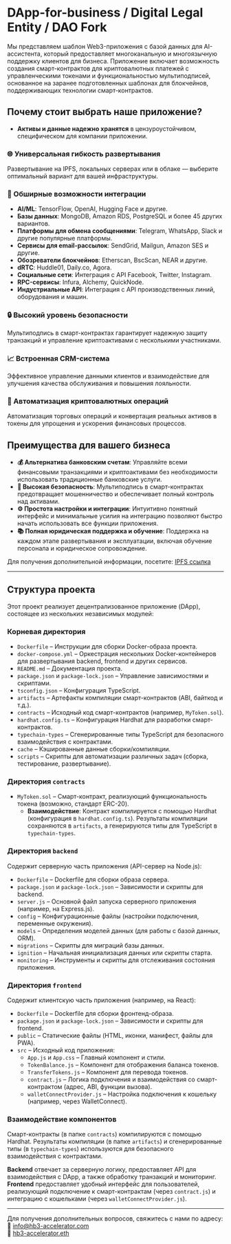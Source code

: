 # DApp-for-business / Digital Legal Entity / DAO Fork

Мы представляем шаблон Web3-приложения с базой данных для AI-ассистента, который предоставляет многоканальную и многоязычную поддержку клиентов для бизнеса. Приложение включает возможность создания смарт-контрактов для криптовалютных платежей с управленческими токенами и функциональностью мультиподписей, основанное на заранее подготовленных шаблонах для блокчейнов, поддерживающих технологии смарт-контрактов.

## Почему стоит выбрать наше приложение?

- **Активы и данные надежно хранятся** в цензуроустойчивом, специфическом для компании приложении.

### 🌐 Универсальная гибкость развертывания
Развертывание на IPFS, локальных серверах или в облаке — выберите оптимальный вариант для вашей инфраструктуры.

### 🔗 Обширные возможности интеграции
- **AI/ML**: TensorFlow, OpenAI, Hugging Face и другие.
- **Базы данных**: MongoDB, Amazon RDS, PostgreSQL и более 45 других вариантов.
- **Платформы для обмена сообщениями**: Telegram, WhatsApp, Slack и другие популярные платформы.
- **Сервисы для email-рассылок**: SendGrid, Mailgun, Amazon SES и другие.
- **Обозреватели блокчейнов**: Etherscan, BscScan, NEAR и другие.
- **dRTC**: Huddle01, Daily.co, Agora.
- **Социальные сети**: Интеграция с API Facebook, Twitter, Instagram.
- **RPC-сервисы**: Infura, Alchemy, QuickNode.
- **Индустриальные API**: Интеграция с API производственных линий, оборудования и машин.

### 🔒 Высокий уровень безопасности
Мультиподпись в смарт-контрактах гарантирует надежную защиту транзакций и управление криптоактивами с несколькими участниками.

### 📈 Встроенная CRM-система
Эффективное управление данными клиентов и взаимодействие для улучшения качества обслуживания и повышения лояльности.

### 🔄 Автоматизация криптовалютных операций
Автоматизация торговых операций и конвертация реальных активов в токены для упрощения и ускорения финансовых процессов.

## Преимущества для вашего бизнеса

- **💰 Альтернатива банковским счетам**: Управляйте всеми финансовыми транзакциями и криптоактивами без необходимости использовать традиционные банковские услуги.
- **🔐 Высокая безопасность**: Мультиподпись в смарт-контрактах предотвращает мошенничество и обеспечивает полный контроль над активами.
- **⚙️ Простота настройки и интеграции**: Интуитивно понятный интерфейс и минимальные усилия на интеграцию позволяют быстро начать использовать все функции приложения.
- **📚 Полная юридическая поддержка и обучение**: Поддержка на каждом этапе развертывания и эксплуатации, включая обучение персонала и юридическое сопровождение.

Для получения дополнительной информации, посетите: [IPFS ссылка](https://ipfs.io/ipfs/QmTsJW1X2gBeRvjbf6Rp9nBTcSNvPmg3FiT2v89GCTnbMM/)

---

## Структура проекта

Этот проект реализует децентрализованное приложение (DApp), состоящее из нескольких независимых модулей:

### Корневая директория
- `Dockerfile` – Инструкции для сборки Docker-образа проекта.
- `docker-compose.yml` – Оркестрация нескольких Docker-контейнеров для развертывания backend, frontend и других сервисов.
- `README.md` – Документация проекта.
- `package.json` и `package-lock.json` – Управление зависимостями и скриптами.
- `tsconfig.json` – Конфигурация TypeScript.
- `artifacts` – Артефакты компиляции смарт-контрактов (ABI, байткод и т.д.).
- `contracts` – Исходный код смарт-контрактов (например, `MyToken.sol`).
- `hardhat.config.ts` – Конфигурация Hardhat для разработки смарт-контрактов.
- `typechain-types` – Сгенерированные типы TypeScript для безопасного взаимодействия с контрактами.
- `cache` – Кэшированные данные сборки/компиляции.
- `scripts` – Скрипты для автоматизации различных задач (сборка, тестирование, развертывание).

### Директория `contracts`
- `MyToken.sol` – Смарт-контракт, реализующий функциональность токена (возможно, стандарт ERC-20).
  - **Взаимодействие**: Контракт компилируется с помощью Hardhat (конфигурация в `hardhat.config.ts`). Результаты компиляции сохраняются в `artifacts`, а генерируются типы для TypeScript в `typechain-types`.

### Директория `backend`
Содержит серверную часть приложения (API-сервер на Node.js):
- `Dockerfile` – Dockerfile для сборки образа сервера.
- `package.json` и `package-lock.json` – Зависимости и скрипты для backend.
- `server.js` – Основной файл запуска серверного приложения (например, на Express.js).
- `config` – Конфигурационные файлы (настройки подключения, переменные окружения).
- `models` – Определения моделей данных (для работы с базой данных, ORM).
- `migrations` – Скрипты для миграций базы данных.
- `ignition` – Начальная инициализация данных или скрипты старта.
- `monitoring` – Инструменты и скрипты для отслеживания состояния приложения.

### Директория `frontend`
Содержит клиентскую часть приложения (например, на React):
- `Dockerfile` – Dockerfile для сборки фронтенд-образа.
- `package.json` и `package-lock.json` – Зависимости и скрипты для frontend.
- `public` – Статические файлы (HTML, иконки, манифест, файлы для PWA).
- `src` – Исходный код приложения:
  - `App.js` и `App.css` – Главный компонент и стили.
  - `TokenBalance.js` – Компонент для отображения баланса токенов.
  - `TransferTokens.js` – Компонент для перевода токенов.
  - `contract.js` – Логика подключения и взаимодействия со смарт-контрактом (адрес, ABI, функции вызова).
  - `walletConnectProvider.js` – Настройка подключения к кошельку (например, через WalletConnect).

### Взаимодействие компонентов
Смарт-контракты (в папке `contracts`) компилируются с помощью Hardhat. Результаты компиляции (в папке `artifacts`) и сгенерированные типы (в `typechain-types`) используются для безопасного взаимодействия с контрактами.

**Backend** отвечает за серверную логику, предоставляет API для взаимодействия с DApp, а также обработку транзакций и мониторинг. **Frontend** предоставляет удобный интерфейс для пользователей, реализующий подключение к смарт-контрактам (через `contract.js`) и интеграцию с кошельками (через `walletConnectProvider.js`).

---

Для получения дополнительных вопросов, свяжитесь с нами по адресу:  
📧 info@hb3-accelerator.com  
🔗 [hb3-accelerator.eth](https://etherscan.io/address/0xF45aa4917b3775bA37f48Aeb3dc1a943561e9e0B)
